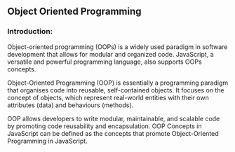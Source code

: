 ## Object Oriented Programming

### Introduction:

Object-oriented programming (OOPs) is a widely used paradigm in software development that allows for modular and organized code. JavaScript, a versatile and powerful programming language, also supports OOPs concepts.

Object-Oriented Programming (OOP) is essentially a programming paradigm that organises code into reusable, self-contained objects. It focuses on the concept of objects, which represent real-world entities with their own attributes (data) and behaviours (methods).

OOP allows developers to write modular, maintainable, and scalable code by promoting code reusability and encapsulation. OOP Concepts in JavaScript can be defined as the concepts that promote Object-Oriented Programming in JavaScript.

